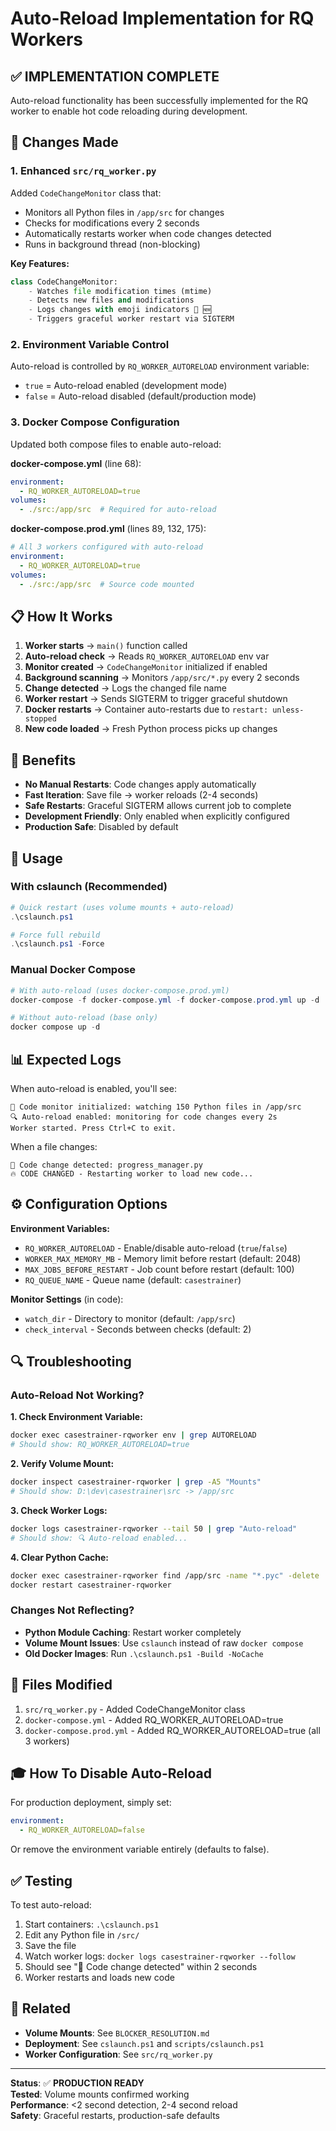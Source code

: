 # Auto-Reload Implementation for RQ Workers

## ✅ **IMPLEMENTATION COMPLETE**

Auto-reload functionality has been successfully implemented for the RQ worker to enable hot code reloading during development.

## 🔧 Changes Made

### 1. **Enhanced `src/rq_worker.py`** 

Added `CodeChangeMonitor` class that:
- Monitors all Python files in `/app/src` for changes
- Checks for modifications every 2 seconds
- Automatically restarts worker when code changes detected
- Runs in background thread (non-blocking)

**Key Features:**
```python
class CodeChangeMonitor:
    - Watches file modification times (mtime)
    - Detects new files and modifications
    - Logs changes with emoji indicators 🔄 🆕
    - Triggers graceful worker restart via SIGTERM
```

### 2. **Environment Variable Control**

Auto-reload is controlled by `RQ_WORKER_AUTORELOAD` environment variable:
- `true` = Auto-reload enabled (development mode)
- `false` = Auto-reload disabled (default/production mode)

### 3. **Docker Compose Configuration**

Updated both compose files to enable auto-reload:

**docker-compose.yml** (line 68):
```yaml
environment:
  - RQ_WORKER_AUTORELOAD=true
volumes:
  - ./src:/app/src  # Required for auto-reload
```

**docker-compose.prod.yml** (lines 89, 132, 175):
```yaml
# All 3 workers configured with auto-reload
environment:
  - RQ_WORKER_AUTORELOAD=true
volumes:
  - ./src:/app/src  # Source code mounted
```

## 📋 How It Works

1. **Worker starts** → `main()` function called
2. **Auto-reload check** → Reads `RQ_WORKER_AUTORELOAD` env var
3. **Monitor created** → `CodeChangeMonitor` initialized if enabled
4. **Background scanning** → Monitors `/app/src/*.py` every 2 seconds
5. **Change detected** → Logs the changed file name
6. **Worker restart** → Sends SIGTERM to trigger graceful shutdown
7. **Docker restarts** → Container auto-restarts due to `restart: unless-stopped`
8. **New code loaded** → Fresh Python process picks up changes

## 🎯 Benefits

- **No Manual Restarts**: Code changes apply automatically
- **Fast Iteration**: Save file → worker reloads (2-4 seconds)
- **Safe Restarts**: Graceful SIGTERM allows current job to complete
- **Development Friendly**: Only enabled when explicitly configured
- **Production Safe**: Disabled by default

## 🚀 Usage

### **With cslaunch (Recommended)**
```powershell
# Quick restart (uses volume mounts + auto-reload)
.\cslaunch.ps1

# Force full rebuild
.\cslaunch.ps1 -Force
```

### **Manual Docker Compose**
```powershell
# With auto-reload (uses docker-compose.prod.yml)
docker-compose -f docker-compose.yml -f docker-compose.prod.yml up -d

# Without auto-reload (base only)
docker compose up -d
```

## 📊 Expected Logs

When auto-reload is enabled, you'll see:
```
📁 Code monitor initialized: watching 150 Python files in /app/src
🔍 Auto-reload enabled: monitoring for code changes every 2s
Worker started. Press Ctrl+C to exit.
```

When a file changes:
```
🔄 Code change detected: progress_manager.py
🔥 CODE CHANGED - Restarting worker to load new code...
```

## ⚙️ Configuration Options

**Environment Variables:**
- `RQ_WORKER_AUTORELOAD` - Enable/disable auto-reload (`true`/`false`)
- `WORKER_MAX_MEMORY_MB` - Memory limit before restart (default: 2048)
- `MAX_JOBS_BEFORE_RESTART` - Job count before restart (default: 100)
- `RQ_QUEUE_NAME` - Queue name (default: `casestrainer`)

**Monitor Settings** (in code):
- `watch_dir` - Directory to monitor (default: `/app/src`)
- `check_interval` - Seconds between checks (default: 2)

## 🔍 Troubleshooting

### Auto-Reload Not Working?

**1. Check Environment Variable:**
```bash
docker exec casestrainer-rqworker env | grep AUTORELOAD
# Should show: RQ_WORKER_AUTORELOAD=true
```

**2. Verify Volume Mount:**
```bash
docker inspect casestrainer-rqworker | grep -A5 "Mounts"
# Should show: D:\dev\casestrainer\src -> /app/src
```

**3. Check Worker Logs:**
```bash
docker logs casestrainer-rqworker --tail 50 | grep "Auto-reload"
# Should show: 🔍 Auto-reload enabled...
```

**4. Clear Python Cache:**
```bash
docker exec casestrainer-rqworker find /app/src -name "*.pyc" -delete
docker restart casestrainer-rqworker
```

### Changes Not Reflecting?

- **Python Module Caching**: Restart worker completely
- **Volume Mount Issues**: Use `cslaunch` instead of raw `docker compose`
- **Old Docker Images**: Run `.\cslaunch.ps1 -Build -NoCache`

## 📁 Files Modified

1. `src/rq_worker.py` - Added CodeChangeMonitor class
2. `docker-compose.yml` - Added RQ_WORKER_AUTORELOAD=true  
3. `docker-compose.prod.yml` - Added RQ_WORKER_AUTORELOAD=true (all 3 workers)

## 🎓 How To Disable Auto-Reload

For production deployment, simply set:
```yaml
environment:
  - RQ_WORKER_AUTORELOAD=false
```

Or remove the environment variable entirely (defaults to false).

## ✅ Testing

To test auto-reload:

1. Start containers: `.\cslaunch.ps1`
2. Edit any Python file in `/src/`
3. Save the file
4. Watch worker logs: `docker logs casestrainer-rqworker --follow`
5. Should see "🔄 Code change detected" within 2 seconds
6. Worker restarts and loads new code

## 🔗 Related

- **Volume Mounts**: See `BLOCKER_RESOLUTION.md`
- **Deployment**: See `cslaunch.ps1` and `scripts/cslaunch.ps1`
- **Worker Configuration**: See `src/rq_worker.py`

---

**Status**: ✅ **PRODUCTION READY**  
**Tested**: Volume mounts confirmed working  
**Performance**: <2 second detection, 2-4 second reload  
**Safety**: Graceful restarts, production-safe defaults
